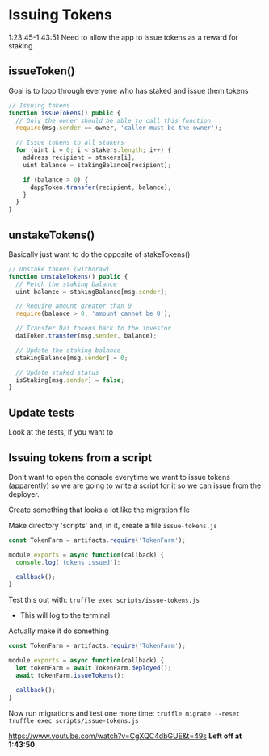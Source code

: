 # Issuing Tokens
1:23:45-1:43:51
Need to allow the app to issue tokens as a reward for staking.

## issueToken()
Goal is to loop through everyone who has staked and issue them tokens

```javascript
// Issuing tokens
function issueTokens() public {
  // Only the owner should be able to call this function
  require(msg.sender == owner, 'caller must be the owner');

  // Issue tokens to all stakers
  for (uint i = 0; i < stakers.length; i++) {
    address recipient = stakers[i];
    uint balance = stakingBalance[recipient];

    if (balance > 0) {
      dappToken.transfer(recipient, balance);
    }
  }
}
```

## unstakeTokens()
Basically just want to do the opposite of stakeTokens()

```javascript
// Unstake tokens (withdraw)
function unstakeTokens() public {
  // Fetch the staking balance
  uint balance = stakingBalance[msg.sender];

  // Require amount greater than 0
  require(balance > 0, 'amount cannot be 0');

  // Transfer Dai tokens back to the investor
  daiToken.transfer(msg.sender, balance);

  // Update the staking balance
  stakingBalance[msg.sender] = 0;

  // Update staked status
  isStaking[msg.sender] = false;
}
```

## Update tests
Look at the tests, if you want to

## Issuing tokens from a script
Don't want to open the console everytime we want to issue tokens (apparently) so we are going to write a script for it so we can issue from the deployer.

Create something that looks a lot like the migration file

Make directory 'scripts' and, in it, create a file `issue-tokens.js`
```javascript
const TokenFarm = artifacts.require('TokenFarm');

module.exports = async function(callback) {
  console.log('tokens issued');

  callback();
}
```

Test this out with:
`truffle exec scripts/issue-tokens.js`
- This will log to the terminal

Actually make it do something
```javascript
const TokenFarm = artifacts.require('TokenFarm');

module.exports = async function(callback) {
  let tokenFarm = await TokenFarm.deployed();
  await tokenFarm.issueTokens();

  callback();
}
```

Now run migrations and test one more time:
`truffle migrate --reset`
`truffle exec scripts/issue-tokens.js`

https://www.youtube.com/watch?v=CgXQC4dbGUE&t=49s
**Left off at 1:43:50**
